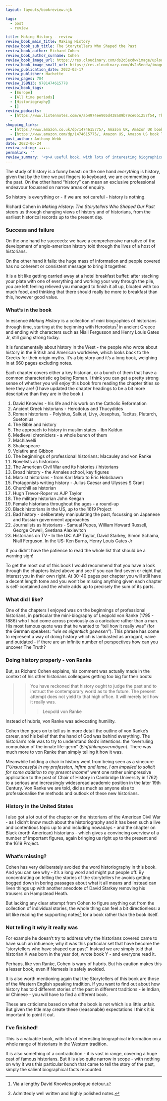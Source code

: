 ```yaml
---
layout: layouts/bookreview.njk

tags:
  - post
  - review

title: Making History - review
review_book_main_title: Making History
review_book_sub_title: The Storytellers Who Shaped the Past
review_book_author: Richard Cohen
review_book_author_surname: Cohen
review_book_image_url: https://res.cloudinary.com/ds2o5ecdw/image/upload/acovers/1474615775.02._SCL_.jpg
review_book_image_small_url: https://res.cloudinary.com/ds2o5ecdw/image/upload/acovers/1474615775.02._SCM_.jpg
review_publication_date: 2022-03-17
review_publisher: Hachette
review_pages: 784
review_ISBN13: 9781474615778
review_book_tags:
  - [Europe]
  - [All time periods]
  - [Historiography]
  - []
review_podcasts:
  - [https://www.listennotes.com/e/ab4974ee905d438a89b79ce6b1257f54, The World in Time / Lapham’s Quarterly, Episode 89 Richard Cohen]
  - 
shopping_links:
  - [https://www.amazon.co.uk/dp/1474615775/, Amazon UK, Amazon UK book link]
  - [https://www.amazon.com/dp/1474615775/, Amazon US, Amazon US book link]
post_author: Anthony Webb
date: 2022-06-24
review_rating: ★★★☆☆
permalink: ''
review_summary: '<p>A useful book, with lots of interesting biographical information on a whole range of historians from the Western, starting with the Greeks and ending at the present day</p><p>But despite it‘s wide range, it is also quite narrow in scope - with nothing on why it was this particular bunch of historians that came to tell our story. Cohen simply tells us what happened - not why.</p>'
---
```

The study of history is a funny beast: on the one hand _everything_ is history, given that by the time we put fingers to keyboard, we are commenting on the past. On the other hand “history” can mean an exclusive professional endeavour focussed on narrow areas of enquiry.

So history is everything or - if we are not careful - history is nothing.

Richard Cohen in _Making History: The Storytellers Who Shaped Our Past_ steers us through changing views of history and of historians, from the earliest historical records up to the present day.

### Success and failure

On the one hand he succeeds: we have a comprehensive narrative of the development of anglo-american history told through the lives of a host of historians.

On the other hand it fails: the huge mass of information and people covered has no coherent or consistent message to bring it together.

It is a bit like getting carried away at a hotel breakfast buffet: after stacking your plate with one of everything and working your way through the pile, you are left feeling relieved you managed to finish it all up, bloated with too much food, and thinking that there should really be more to breakfast than this, however good value.

### What’s in the book

In essence _Making History_ is a collection of mini biographies of historians through time, starting at the beginning with Herodotus[^1] in ancient Greece and ending with characters such as Niall Fergusson and Henry Louis Gates Jr, still going strong today.

It is fundamentally about history in the West - the people who wrote about history in the British and American worldview, which looks back to the Greeks for their origin myths. It’s a big story and it’s a long book, weighing in at 660 pages excluding notes.

Each chapter covers either a key historian, or a bunch of them that have a common characteristic eg being Roman. I think you can get a pretty strong sense of whether you will enjoy this book from reading the chapter titles so here they are! (I have updated the chapter headings to be a bit more descriptive than they are in the book.)

1. David Knowles - his life and his work on the Catholic Reformation
2. Ancient Greek historians - Herodotus and Thucydides
3. Roman historians - Polybius, Sallust, Livy, Josephus, Tacitus, Plutarch, Suetonius
4. The Bible and history
5. The approach to history in muslim states - Ibn Kaldun
6. Medieval chroniclers - a whole bunch of them
7. Machiavelli
8. Shakespeare
9. Volatire and Gibbon
10. The beginnings of professional historians: Macauley and von Ranke
11. Novelists as historians
12. The American Civil War and its histories / historians
13. Broad history - the Annales school, key figures
14. Marxist historians - from Karl Marx to Eric Hobsbawm
15. Protagonists writing history - Julius Caesar and Ulysses S Grant
16. Churchill as historian
17. Hugh Trevor-Roper vs AJP Taylor
18. The military historian John Keegan
19. Female historians throughout the ages - a round-up
20. Black historians in the US, up to the 1619 Project
21. Bad history - deliberately manipulating the past, focussing on Japanese and Russian government approaches
22. Journalists as historians - Samual Pepes, William Howard Russell, George Orwell, Svetlana Alexievitch
23. Historians on TV - In the UK: AJP Taylor, David Starkey, Simon Schama, Niall Ferguson. In the US: Ken Burns, Henry Louis Gates Jr

If you didn’t have the patience to read the whole list that should be a warning sign!

To get the most out of this book I would recommend that you have a look through the chapters listed above and see if you can find seven or eight that interest you in their own right. At 30-40 pages per chapter you will still have a decent length tome and you won’t be missing anything given each chapter is self-contained and the whole adds up to precisely the sum of its parts.

### What did I like?

One of the chapters I enjoyed was on the beginnings of professional historians, in particular the mini-biography of Leopold von Ranke (1795 - 1886) who I had come across previously as a caricature rather than a man. His most famous quote was that he wanted to “tell how it really was” (for the German speakers: _“wie es eigentlich gewesen”_). This phrase has come to represent a way of doing history which is lambasted as arrogant, naive and outdated - if there are an infinite number of perspectives how can you uncover The Truth?

### Doing history properly - von Ranke

But, as Richard Cohen explains, his comment was actually made in the context of his other historians colleagues getting too big for their boots:

>> You have reckoned that history ought to judge the past and to instruct the contemporary world as to the future. The present attempt does not yield to that high office. It will merely tell how it really was.
>>> Leopold von Ranke

Instead of hubris, von Ranke was advocating humility.

Cohen then goes on to tell us in more detail the outline of von Ranke’s career, and his belief that the hand of God was behind everything. The historian’s role was to try to understand God’s intentions: the “overruling compulsion of the innate life-germ” (_Einfühlungsvermögen_). There was much more to von Ranke than simply telling it how it was.

Meanwhile holding a chair in history went from being seen as a sinecure (”_Unsuccessful in my profession, infirm and lame, I am impelled to solicit for some addition to my present income_” went one rather unimpressive application to the post of Chair of History in Cambridge University in 1762) to a serious and increasingly widespread academic position in the later 19th Century. Von Ranke we are told, did as much as anyone else to professionalise the methods and outlook of these new historians.

### History in the United States

I also got a lot out of the chapter on the historians of the American Civil War - as I didn’t know much about the historiography and it has been such a live and contentious topic up to and including nowadays - and the chapter on Black (north American) historians - which gives a convincing overview of a number of important figures, again bringing us right up to the present and the 1619 Project.

### What’s missing?

Cohen has very deliberately avoided the word historiography in this book. And you can see why - it’s a long word and might put people off. By concentrating on telling the stories of the storytellers he avoids getting bogged down in boring passages about what it all means and instead can liven things up with another anecdote of David Starkey removing his trousers on Hampstead Heath.

But lacking any clear attempt from Cohen to figure anything out from the collection of individual stories, the whole thing can feel a bit directionless: a bit like reading the supporting notes[^2] for a book rather than the book itself.

### Not telling it _why_ it really was

For example he doesn’t try to address why the historians covered came to have such an influence; why it was this particular set that have become the “storytellers who have shaped our past”. Instead we are simply told that historian X was born in the year dot, wrote book Y - and everyone read it.

Perhaps, like von Ranke, Cohen is wary of hubris. But his caution makes this a lesser book, even if Nemesis is safely avoided. 

It is also worth mentioning again that the Storytellers of this book are those of the Western English speaking tradition. If you want to find out about how history has told different stories of the past in different traditions - ie Indian, or Chinese - you will have to find a different book.

These are criticisms based on what the book is not which is a little unfair. But given the title may create these (reasonable) expectations I think it is important to point it out.

### I’ve finished!

This is a valuable book, with lots of interesting biographical information on a whole range of historians in the Western tradition.

It is also something of a contradiction - it is vast in range, covering a huge cast of famous historians. But it is also quite narrow in scope - with nothing on why it was this particular bunch that came to tell the story of the past, simply the salient biographical facts recounted.


[^1]: Via a lengthy David Knowles prologue detour.

[^2]: Admittedly well written and highly polished notes.